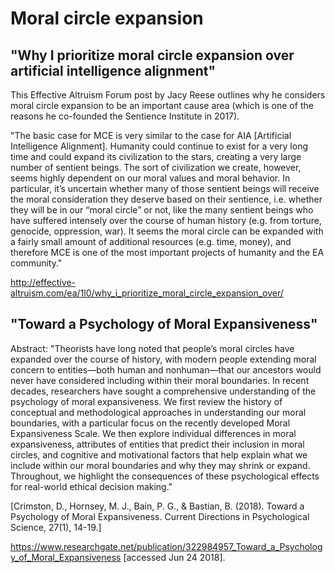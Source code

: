 <!-- TITLE: Moral circle expansion -->
<!-- SUBTITLE: -->

# Moral circle expansion
## "Why I prioritize moral circle expansion over artificial intelligence alignment" 
This Effective Altruism Forum post by Jacy Reese outlines why he considers moral circle expansion to be an important cause area (which is one of the reasons he co-founded the Sentience Institute in 2017).

"The basic case for MCE is very similar to the case for AIA [Artificial Intelligence Alignment]. Humanity could continue to exist for a very long time and could expand its civilization to the stars, creating a very large number of sentient beings. The sort of civilization we create, however, seems highly dependent on our moral values and moral behavior. In particular, it’s uncertain whether many of those sentient beings will receive the moral consideration they deserve based on their sentience, i.e. whether they will be in our “moral circle” or not, like the many sentient beings who have suffered intensely over the course of human history (e.g. from torture, genocide, oppression, war). It seems the moral circle can be expanded with a fairly small amount of additional resources (e.g. time, money), and therefore MCE is one of the most important projects of humanity and the EA community." 

http://effective-altruism.com/ea/1l0/why_i_prioritize_moral_circle_expansion_over/

## "Toward a Psychology of Moral Expansiveness" 
Abstract: "Theorists have long noted that people’s moral circles have expanded over the course of history, with modern people extending moral concern to entities—both human and nonhuman—that our ancestors would never have considered including within their moral boundaries. In recent decades, researchers have sought a comprehensive understanding of the psychology of moral expansiveness. We first review the history of conceptual and methodological approaches in understanding our moral boundaries, with a particular focus on the recently developed Moral Expansiveness Scale. We then explore individual differences in moral expansiveness, attributes of entities that predict their inclusion in moral circles, and cognitive and motivational factors that help explain what we include within our moral boundaries and why they may shrink or expand. Throughout, we highlight the consequences of these psychological effects for real-world ethical decision making."

[Crimston, D., Hornsey, M. J., Bain, P. G., & Bastian, B. (2018). Toward a Psychology of Moral Expansiveness. Current Directions in Psychological Science, 27(1), 14-19.]

https://www.researchgate.net/publication/322984957_Toward_a_Psychology_of_Moral_Expansiveness [accessed Jun 24 2018].